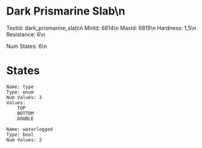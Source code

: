 # Dark Prismarine Slab\n
TextId: dark_prismarine_slab\n
MinId: 6814\n
MaxId: 6819\n
Hardness: 1,5\n
Resistance: 6\n

Num States: 6\n
# States
```
Name: type
Type: enum
Num Values: 3
Values:
    TOP
    BOTTOM
    DOUBLE

Name: waterlogged
Type: bool
Num Values: 2
```